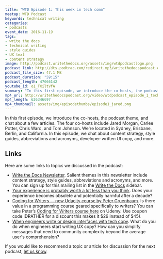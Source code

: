 ```yaml
---
title: "WTD Episode 1: This week in tech comm"
meetup: WTD Podcast
keywords: technical writing
categories:
- podcasts
event_date: 2016-11-19
tags:
- write the docs
- technical writing
- style guides
- UX text
- content strategy
image: http://podcast.writethedocs.org/assets/img/wtdpodcastlogo.png
podcast_link: http://dts.podtrac.com/redirect.mp3/writethedocspodcast.org/wtd_episode_1.mp3
podcast_file_size: 47.1 MB
podcast_duration: "59:15"
podcast_length: 47066142
youtube_id: o1_TXiltVfA
summary: "In this first episode, we introduce the co-hosts, the podcast theme, and chat about a few articles. The four co-hosts include Jared Morgan, Carlee Potter, Chris Ward, and Tom Johnson. We're located in Sydney, Brisbane, Berlin, and California. In this episode, we chat about content strategy, style guides, abbreviations and acronyms, developer-written UI copy, and more."
mp4_url: http://writethedocspodcast.org/video/wtdpodcast_episode_1_technews.mp4
mp4_length: 636346697
mp4_thumbnail: assets/img/episodethumbs/episode1_jared.png
---
```


In this first episode, we introduce the co-hosts, the podcast theme, and chat about a few articles. The four co-hosts include Jared Morgan, Carlee Potter, Chris Ward, and Tom Johnson. We're located in Sydney, Brisbane, Berlin, and California. In this episode, we chat about content strategy, style guides, abbreviations and acronyms, developer-written UI copy, and more.

## Links

Here are some links to topics we discussed in the podcast:

* [Write the Docs Newsletter](http://us6.campaign-archive2.com/?u=94377ea46d8b176a11a325d03&id=5e6688ab4c&e=bddb90f28a). Salient themes in this newsletter include content strategy, style guides, abbreviations and acronyms, and more. You can sign up for this mailing list in the [Write the Docs](http://www.writethedocs.org/) sidebar.
* [Your experience is probably worth a lot less than you think](https://techcrunch.com/2016/10/22/your-experience-is-probably-worth-a-lot-less-than-you-think/amp/). Does your experience becomes obsolete and potentially harmful after a decade?  
* [Coding for Writers -- new Udacity course by Peter Gruenbaum](https://www.udemy.com/coding-for-writers-1-basic-programming/). Is there value in a programming course geared specifically to writers? You can take Peter’s [Coding for Writers course here](https://www.udemy.com/coding-for-writers-1-basic-programming/?couponCode=IDRATHER) on Udemy. Use coupon code IDRATHER for a discount this makes it $29 instead of $45).
* [When engineers write or design interfaces with tech copy](http://jaredleonmorgan.net/2016/11/08/U-Bnk-Has-NFC-About-Correct-User-Feedback.html). What do you do when engineers start writing UX copy? How can you simplify messages that need to community complexity beyond the average user's comprehension?

If you would like to recommend a topic or article for discussion for the next podcast, [let us know](/contact).
